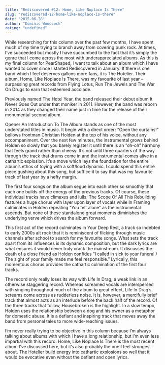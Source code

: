 ```yaml
---
title: "Rediscovered #12: Home, Like Noplace Is There"
slug: "rediscovered-12-home-like-noplace-is-there"
date: "2015-06-28"
author: "Dominic Woodcock"
rating: "undefined"
---
```


While researching for this column over the past few months, I have spent much of my time trying to branch away from covering punk rock. At times, I’ve succeeded but mostly I have succumbed to the fact that it’s simply the genre that I come across the most with underappreciated albums. As this is my final column for PearShaped, I want to talk about an album which I have wanted to cover since I started Rediscovered in January. If there is one band which I feel deserves gallons more fans, it is The Hotelier. Their album, Home, Like Noplace Is There, was my favourite of last year – surpassing great records from Flying Lotus, Run The Jewels and The War On Drugs to earn that esteemed accolade.

Previously named The Hotel Year, the band released their debut album It Never Goes Out under that moniker in 2011. However, the band was reborn in 2014 as they changed their name just in time for the release of their monumental second album.

Opener An Introduction To The Album stands as one of the most understated titles in music. It begin with a direct order: “Open the curtains!” bellows frontman Christian Holden at the top of his voice, without any accompaniment. Over the next few minutes, the instrumental grows behind Holden so slowly that you barely register it until there is an “oh-oh” harmony that feels grand rather than cheesy. It’s not until three quarters of the way through the track that drums come in and the instrumental comes alive in a cathartic explosion. It’s a move which lays the foundation for the entire album’s ethos of toying with a soft/loud dynamic. I could spend this entire piece gushing about this song, but suffice it to say that was my favourite track of last year by a hefty margin.

The first four songs on the album segue into each other so smoothly that each one builds off the energy of the previous tracks. Of course, these individual tracks have climaxes and lulls: The Scope Of All This Rebuilding features a huge chorus with layer upon layer of vocals while In Framing culminates in Holden repeating “You felt alone” as the instrumental ascends. But none of these standalone great moments diminishes the underlying verve which drives the album forward.

This first act of the record culminates in Your Deep Rest, a track so indebted to early 2000s alt rock that it is reminiscent of flicking through music channels after school to search for my favourite songs. What sets the track apart from its influences is its dynamic composition, but the dark lyrics are what ensures it would never truly crack the mainstream. It discusses the death of a close friend as Holden confides “I called in sick to your funeral / The sight of your family made me feel responsible.” Lyrically, this momentous chorus provides the cathartic culmination of the first four tracks.

The record only really loses its way with Life In Drag, a weak link in an otherwise staggering record. Whereas screamed vocals are interspersed with singing throughout much of the album to great effect, Life In Drag’s screams come across as rudderless noise. It is, however, a mercifully brief track that almost acts as an interlude before the back half of the record. Of the three tracks that follow, Housebroken is the highlight. In a slow tempo, Holden uses the relationship between a dog and his owner as a metaphor for domestic abuse. It is a defiant and inspiring track that moves away the band from personal tales to more wide-reaching issues.

I’m never really trying to be objective in this column because I’m always talking about albums with which I have a long relationship, but I’m even less impartial with this record. Home, Like Noplace Is There is the most recent album I’ve discussed here, but it’s also probably the one I feel strongest about. The Hotelier build energy into cathartic explosions so well that it would be evocative even without the defiant and open lyrics.
